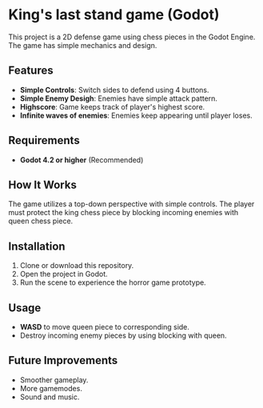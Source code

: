 # King's last stand game (Godot)

This project is a 2D defense game using chess pieces in the Godot Engine. The game has simple mechanics and design.

## Features
- **Simple Controls**: Switch sides to defend using 4 buttons.
- **Simple Enemy Desigh**: Enemies have simple attack pattern.
- **Highscore**: Game keeps track of player's highest score.
- **Infinite waves of enemies**: Enemies keep appearing until player loses.

## Requirements
- **Godot 4.2 or higher** (Recommended)

## How It Works
The game utilizes a top-down perspective with simple controls. The player must protect the king chess piece by blocking incoming enemies with queen chess piece.

## Installation
1. Clone or download this repository.
2. Open the project in Godot.
3. Run the scene to experience the horror game prototype.

## Usage
- **WASD** to move queen piece to corresponding side.
- Destroy incoming enemy pieces by using blocking with queen.

## Future Improvements
- Smoother gameplay.
- More gamemodes.
- Sound and music.
